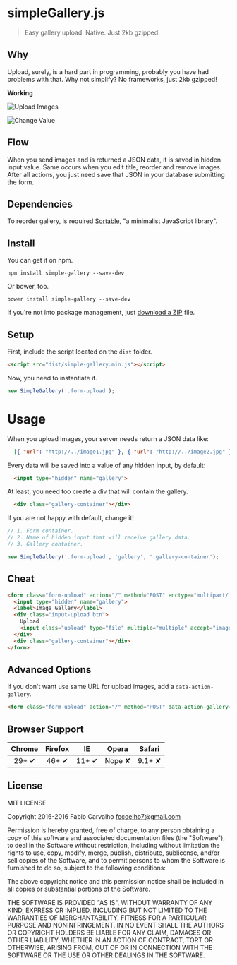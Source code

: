 # simpleGallery.js

> Easy gallery upload. Native. Just 2kb gzipped.

## Why

Upload, surely, is a hard part in programming, probably you have had problems with that. Why not simplify? No frameworks, just 2kb gzipped!

**Working**

![Upload Images](http://i.imgur.com/Yjor77e.gif)

![Change Value](http://i.imgur.com/PsR0F24.gif)

## Flow

When you send images and is returned a JSON data, it is saved in hidden input value. Same occurs when you edit title, reorder and remove images. After all actions, you just need save that JSON in your database submitting the form.

## Dependencies

To reorder gallery, is required [Sortable](https://github.com/RubaXa/Sortable), "a minimalist JavaScript library".

## Install

You can get it on npm.

```
npm install simple-gallery --save-dev
```

Or bower, too.

```
bower install simple-gallery --save-dev
```

If you're not into package management, just [download a ZIP](https://github.com/fccoelho7/simpleGallery.js/archive/master.zip) file.

## Setup

First, include the script located on the `dist` folder.

```html
<script src="dist/simple-gallery.min.js"></script>
```

Now, you need to instantiate it.

```js
new SimpleGallery('.form-upload');
```

# Usage

When you upload images, your server needs return a JSON data like:

```json
  [{ "url": "http://../image1.jpg" }, { "url": "http://../image2.jpg" }, ..]
```

Every data will be saved into a value of any hidden input, by default:

```html
  <input type="hidden" name="gallery">
```

At least, you need too create a div that will contain the gallery.

```html
  <div class="gallery-container"></div>
```

If you are not happy with default, change it!

```js
// 1. Form container.
// 2. Name of hidden input that will receive gallery data.
// 3. Gallery container.

new SimpleGallery('.form-upload', 'gallery', '.gallery-container');
```

## Cheat

```html
<form class="form-upload" action="/" method="POST" enctype="multipart/form-data">
  <input type="hidden" name="gallery">
  <label>Image Gallery</label>
  <div class="input-upload btn">
    Upload
    <input class="upload" type="file" multiple="multiple" accept="image/*">
  </div>
  <div class="gallery-container"></div>
</form>
```

## Advanced Options

If you don't want use same URL for upload images, add a `data-action-gallery`.

```html
<form class="form-upload" action="/" method="POST" data-action-gallery='/upload'></form>
```

## Browser Support

| Chrome | Firefox | IE | Opera | Safari |
|:---:|:---:|:---:|:---:|:---:|
| 29+ ✔ | 46+ ✔ | 11+ ✔ | Nope ✘ | 9.1+ ✘ |

## License

MIT LICENSE

Copyright 2016-2016 Fabio Carvalho fccoelho7@gmail.com

Permission is hereby granted, free of charge, to any person obtaining a copy of this software and associated documentation files (the "Software"), to deal in the Software without restriction, including without limitation the rights to use, copy, modify, merge, publish, distribute, sublicense, and/or sell copies of the Software, and to permit persons to whom the Software is furnished to do so, subject to the following conditions:

The above copyright notice and this permission notice shall be included in all copies or substantial portions of the Software.

THE SOFTWARE IS PROVIDED "AS IS", WITHOUT WARRANTY OF ANY KIND, EXPRESS OR IMPLIED, INCLUDING BUT NOT LIMITED TO THE WARRANTIES OF MERCHANTABILITY, FITNESS FOR A PARTICULAR PURPOSE AND NONINFRINGEMENT. IN NO EVENT SHALL THE AUTHORS OR COPYRIGHT HOLDERS BE LIABLE FOR ANY CLAIM, DAMAGES OR OTHER LIABILITY, WHETHER IN AN ACTION OF CONTRACT, TORT OR OTHERWISE, ARISING FROM, OUT OF OR IN CONNECTION WITH THE SOFTWARE OR THE USE OR OTHER DEALINGS IN THE SOFTWARE.
